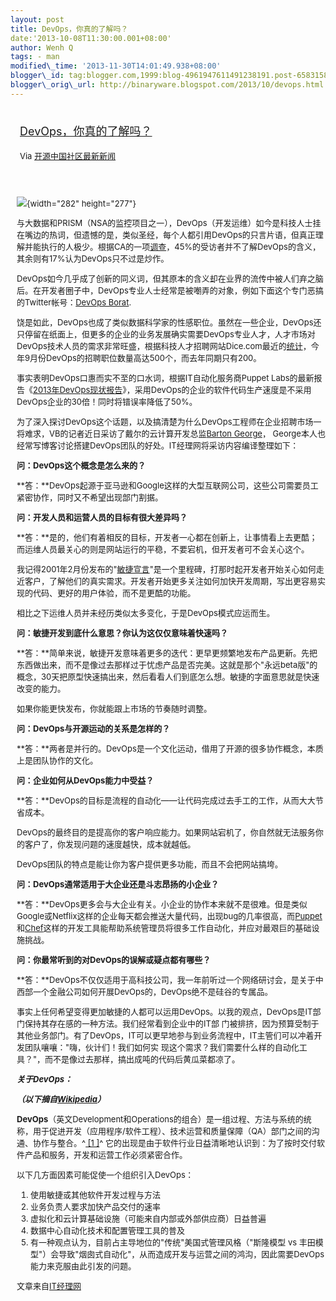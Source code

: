 ```yaml
--- 
layout: post 
title: DevOps，你真的了解吗？ 
date:'2013-10-08T11:30:00.001+08:00' 
author: Wenh Q
tags: - man
modified\_time: '2013-11-30T14:01:49.938+08:00' 
blogger\_id: tag:blogger.com,1999:blog-4961947611491238191.post-6583158094564126963
blogger\_orig\_url: http://binaryware.blogspot.com/2013/10/devops.html
---
```

<div style="margin: 10px; padding: 5px;">

<div style="font-size: 18px;">

[DevOps，你真的了解吗？](http://www.oschina.net/news/44708/devops)

</div>

<div style="font-size: 13px;">

Via [开源中国社区最新新闻](http://www.oschina.net/?from=rss)

</div>

</div>

<div style="font-size: 13px; padding: 15px 0 10px 10px;">

![](http://static.oschina.net/uploads/img/201310/02072341_OJKL.png){width="282"
height="277"}

与大数据和PRISM（NSA的监控项目之一），DevOps（开发运维）如今是科技人士挂在嘴边的热词，但遗憾的是，类似圣经，每个人都引用DevOps的只言片语，但真正理解并能执行的人极少。根据CA的一项[调查](http://www.serviceassurancedaily.com/2012/12/what-is-devops-answer-elusive-to-many/)，45%的受访者并不了解DevOps的含义，其余则有17%认为DevOps只不过是炒作。

DevOps如今几乎成了创新的同义词，但其原本的含义却在业界的流传中被人们弃之脑后。在开发者圈子中，DevOps专业人士经常是被嘲弄的对象，例如下面这个专门恶搞的Twitter帐号：[DevOps
Borat](https://twitter.com/DEVOPS_BORAT).

饶是如此，DevOps也成了类似数据科学家的性感职位。虽然在一些企业，DevOps还只停留在纸面上，但更多的企业的业务发展确实需要DevOps专业人才，人才市场对DevOps技术人员的需求非常旺盛，根据科技人才招聘网站Dice.com最近的[统计](http://media.dice.com/report/september-2013-techjobs-cloud-aws-ruby-linux-puppet-python-perl-devops-shell/)，今年9月份DevOps的招聘职位数量高达500个，而去年同期只有200。

事实表明DevOps口惠而实不至的口水词，根据IT自动化服务商Puppet
Labs的最新报告《[2013年DevOps现状报告](http://www.ctocio.com/ccnews/11926.html)》，采用DevOps的企业的软件代码生产速度是不采用DevOps企业的30倍！同时将错误率降低了50%。

为了深入探讨DevOps这个话题，以及搞清楚为什么DevOps工程师在企业招聘市场一将难求，VB的记者近日采访了戴尔的云计算开发总监[Barton
George](http://bartongeorge.net/2013/06/27/developers-it-ops-cloud-innovation/)，
George本人也经常写博客讨论搭建DevOps团队的好处。IT经理网将采访内容编译整理如下：

**问：DevOps这个概念是怎么来的？**

**答：**DevOps起源于亚马逊和Google这样的大型互联网公司，这些公司需要员工紧密协作，同时又不希望出现部门割据。

**问：开发人员和运营人员的目标有很大差异吗？**

**答：**是的，他们有着相反的目标，开发者一心都在创新上，让事情看上去更酷；而运维人员最关心的则是网站运行的平稳，不要宕机，但开发者可不会关心这个。

我记得2001年2月份发布的"[敏捷宣言](http://agilemanifesto.org/)"是一个里程碑，打那时起开发者开始关心如何走近客户，了解他们的真实需求。开发者开始更多关注如何加快开发周期，写出更容易实现的代码、更好的用户体验，而不是更酷的功能。

相比之下运维人员并未经历类似太多变化，于是DevOps模式应运而生。

**问：敏捷开发到底什么意思？你认为这仅仅意味着快速吗？**

**答：**简单来说，敏捷开发意味着更多的迭代：更早更频繁地发布产品更新。先把东西做出来，而不是像过去那样过于忧虑产品是否完美。这就是那个"永远beta版"的概念，30天把原型快速搞出来，然后看看人们到底怎么想。敏捷的字面意思就是快速改变的能力。

如果你能更快发布，你就能跟上市场的节奏随时调整。

**问：DevOps与开源运动的关系是怎样的？**

**答：**两者是并行的。DevOps是一个文化运动，借用了开源的很多协作概念，本质上是团队协作的文化。

**问：企业如何从DevOps能力中受益？**

**答：**DevOps的目标是流程的自动化——让代码完成过去手工的工作，从而大大节省成本。

DevOps的最终目的是提高你的客户响应能力。如果网站宕机了，你自然就无法服务你的客户了，你发现问题的速度越快，成本就越低。

DevOps团队的特点是能让你为客户提供更多功能，而且不会把网站搞垮。

**问：DevOps通常适用于大企业还是斗志昂扬的小企业？**

**答：**DevOps更多会与大企业有关。小企业的协作本来就不是很难。但是类似Google或Netflix这样的企业每天都会推送大量代码，出现bug的几率很高，而[Puppet](http://puppetlabs.com/%E2%80%8E)和[Chef](http://venturebeat.com/2013/09/30/an-idiots-guide-to-devops/www.opscode.com/chef)这样的开发工具能帮助系统管理员将很多工作自动化，并应对最艰巨的基础设施挑战。

**问：你最常听到的对DevOps的误解或疑点都有哪些？**

**答：**DevOps不仅仅适用于高科技公司，我一年前听过一个网络研讨会，是关于中西部一个金融公司如何开展DevOps的，DevOps绝不是硅谷的专属品。

事实上任何希望变得更加敏捷的人都可以运用DevOps。以我的观点，DevOps是IT部门保持其存在感的一种方法。我们经常看到企业中的IT部
门被排挤，因为预算受制于其他业务部门。有了DevOps，IT可以更早地参与到业务流程中，IT主管们可以冲着开发团队嚷嚷："嗨，伙计们！我们如何实
现这个需求？我们需要什么样的自动化工具？"，而不是像过去那样，搞出成吨的代码后黄瓜菜都凉了。



***关于DevOps：***

***（以下摘自[Wikipedia](http://zh.wikipedia.org/wiki/DevOps)）***

**DevOps**（英文Development和Operations的组合）是一组过程、方法与系统的统称，用于促进开发（应用程序/软件工程）、技术运营和质量保障（QA）部门之间的沟通、协作与整合。^[
[1
]](http://zh.wikipedia.org/wiki/DevOps#cite_note-1)^
它的出现是由于软件行业日益清晰地认识到：为了按时交付软件产品和服务，开发和运营工作必须紧密合作。

以下几方面因素可能促使一个组织引入DevOps：

1.  使用敏捷或其他软件开发过程与方法
2.  业务负责人要求加快产品交付的速率
3.  虚拟化和云计算基础设施（可能来自内部或外部供应商）日益普遍
4.  数据中心自动化技术和配置管理工具的普及
5.  有一种观点认为，目前占主导地位的"传统"美国式管理风格（"斯隆模型 vs
    丰田模型"）会导致"烟囱式自动化"，从而造成开发与运营之间的鸿沟，因此需要DevOps能力来克服由此引发的问题。

文章来自[IT经理网](http://www.ctocio.com/ "IT经理网")

</div>
